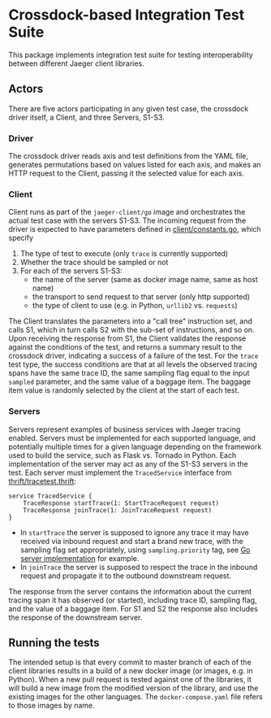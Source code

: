 # Crossdock-based Integration Test Suite

This package implements integration test suite for testing 
interoperability between different Jaeger client libraries.

## Actors

There are five actors participating in any given test case,
the crossdock driver itself, a Client, and three Servers, S1-S3.

### Driver

The crossdock driver reads axis and test definitions from the YAML file,
generates permutations based on values listed for each axis, and
makes an HTTP request to the Client, passing it the selected value
for each axis.

### Client

Client runs as part of the `jaeger-client/go` image and orchestrates
the actual test case with the servers S1-S3.  The incoming request
from the driver is expected to have parameters defined in
[client/constants.go](client/constants.go), which specify

  1. The type of test to execute (only `trace` is currently supported)
  1. Whether the trace should be sampled or not
  1. For each of the servers S1-S3:
     * the name of the server (same as docker image name, same as host name)
     * the transport to send request to that server (only http supported)
     * the type of client to use (e.g. in Python, `urllib2` vs. `requests`)

The Client translates the parameters into a "call tree" instruction set,
and calls S1, which in turn calls S2 with the sub-set of instructions,
and so on. Upon receiving the response from S1, the Client validates the
response against the conditions of the test, and returns a summary result
to the crossdock driver, indicating a success of a failure of the test.
For the `trace` test type, the success conditions are that at all levels
the observed tracing spans have the same trace ID, the same sampling flag
equal to the input `sampled` parameter, and the same value of a baggage
item. The baggage item value is randomly selected by the client at the
start of each test.

### Servers

Servers represent examples of business services with Jaeger tracing enabled.
Servers must be implemented for each supported language, and potentially
multiple times for a given language depending on the framework used to build
the service, such as Flask vs. Tornado in Python.  Each implementation of the
server may act as any of the S1-S3 servers in the test.  Each server must
implement the `TracedService` interface from
[thrift/tracetest.thrift](thrift/tracetest.thrift):

    service TracedService {
        TraceResponse startTrace(1: StartTraceRequest request)
        TraceResponse joinTrace(1: JoinTraceRequest request)
    }

  * In `startTrace` the server is supposed to ignore any trace it may have
    received via inbound request and start a brand new trace, with the
    sampling flag set appropriately, using `sampling.priority` tag,
    see [Go server implementation](server/trace.go) for example.
  * In `joinTrace` the server is supposed to respect the trace in the
    inbound request and propagate it to the outbound downstream request.

The response from the server contains the information about the current
tracing span it has observed (or started), including trace ID, sampling
flag, and the value of a baggage item. For S1 and S2 the response also
includes the response of the downstream server.

## Running the tests

The intended setup is that every commit to master branch of each of the client
libraries results in a build of a new docker image (or images, e.g. in Python).
When a new pull request is tested against one of the libraries, it will build
a new image from the modified version of the library, and use the existing
images for the other languages.  The `docker-compose.yaml` file refers to those
images by name.

